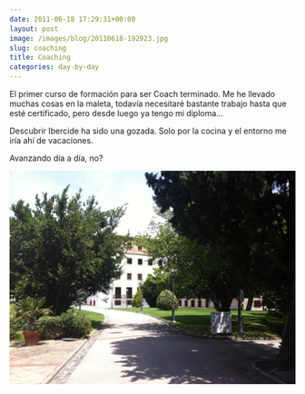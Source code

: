 ```yaml
---
date: 2011-06-18 17:29:31+00:00
layout: post
image: /images/blog/20110618-192923.jpg
slug: coaching
title: Coaching
categories: day-by-day
---
```


El primer curso de formación para ser Coach terminado. Me he llevado muchas cosas en la maleta, todavía necesitaré bastante trabajo hasta que esté certificado, pero desde luego ya tengo mi diploma... 

Descubrir Ibercide ha sido una gozada. Solo por la cocina y el entorno me iría ahí de vacaciones. 

Avanzando día a día, no?  
  
[![20110618-192923.jpg](/images/blog/20110618-192923.jpg)](/images/blog/20110618-192923.jpg)
